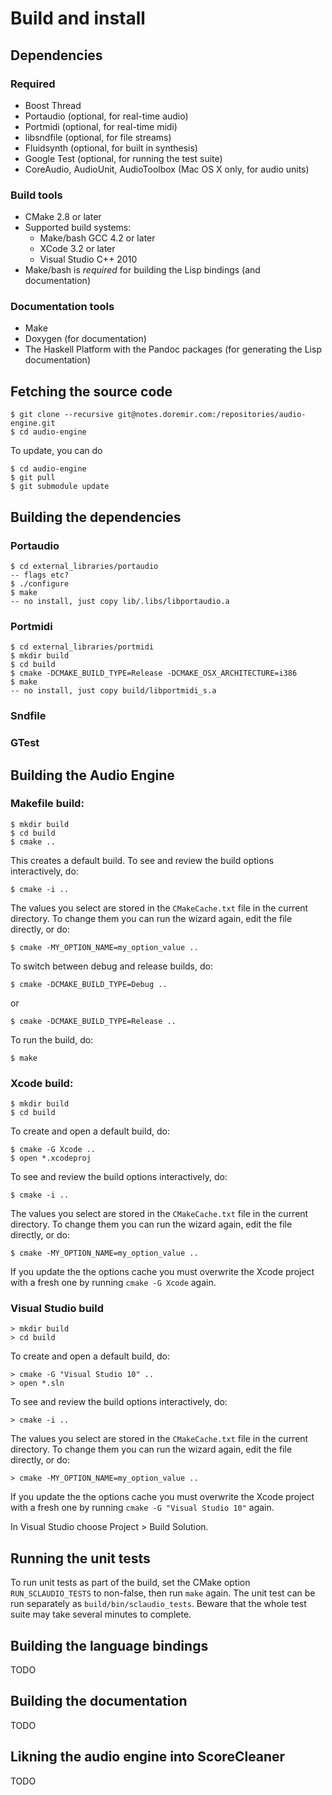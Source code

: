 
Build and install
=========================


Dependencies
------------

### Required

  * Boost Thread
  * Portaudio (optional, for real-time audio)
  * Portmidi (optional, for real-time midi)
  * libsndfile (optional, for file streams)
  * Fluidsynth (optional, for built in synthesis)
  * Google Test (optional, for running the test suite)
  * CoreAudio, AudioUnit, AudioToolbox (Mac OS X only, for audio units)

### Build tools

  * CMake 2.8 or later
  * Supported build systems:
    * Make/bash GCC 4.2 or later
    * XCode 3.2 or later
    * Visual Studio C++ 2010 
  * Make/bash is *required* for building the Lisp bindings (and documentation)
  
### Documentation tools

  * Make
  * Doxygen (for documentation)
  * The Haskell Platform with the Pandoc packages (for generating the Lisp documentation)

Fetching the source code
----------

    $ git clone --recursive git@notes.doremir.com:/repositories/audio-engine.git
    $ cd audio-engine

To update, you can do

    $ cd audio-engine
    $ git pull
    $ git submodule update


Building the dependencies
----------

### Portaudio

    $ cd external_libraries/portaudio
    -- flags etc?
    $ ./configure
    $ make
    -- no install, just copy lib/.libs/libportaudio.a

### Portmidi

    $ cd external_libraries/portmidi
    $ mkdir build
    $ cd build
    $ cmake -DCMAKE_BUILD_TYPE=Release -DCMAKE_OSX_ARCHITECTURE=i386
    $ make
    -- no install, just copy build/libportmidi_s.a

### Sndfile
### GTest    


Building the Audio Engine
----------

### Makefile build:
    
    $ mkdir build
    $ cd build
    $ cmake ..

This creates a default build. To see and review the build options interactively, do:

    $ cmake -i ..

The values you select are stored in the `CMakeCache.txt` file in the current directory. To change them you can run the wizard again, edit the file directly, or do:

    $ cmake -MY_OPTION_NAME=my_option_value ..

To switch between debug and release builds, do:

    $ cmake -DCMAKE_BUILD_TYPE=Debug ..

or 

    $ cmake -DCMAKE_BUILD_TYPE=Release ..

To run the build, do:

    $ make
    
### Xcode build:

    $ mkdir build
    $ cd build

To create and open a default build, do:

    $ cmake -G Xcode ..
    $ open *.xcodeproj

To see and review the build options interactively, do:

    $ cmake -i ..

The values you select are stored in the `CMakeCache.txt` file in the current directory. To change them you can run the wizard again, edit the file directly, or do:

    $ cmake -MY_OPTION_NAME=my_option_value ..

If you update the the options cache you must overwrite the Xcode project with a fresh one by running `cmake -G Xcode` again.
                                         

### Visual Studio build

    > mkdir build
    > cd build

To create and open a default build, do:

    > cmake -G "Visual Studio 10" ..
    > open *.sln

To see and review the build options interactively, do:

    > cmake -i ..

The values you select are stored in the `CMakeCache.txt` file in the current directory. To change them you can run the wizard again, edit the file directly, or do:

    > cmake -MY_OPTION_NAME=my_option_value ..

If you update the the options cache you must overwrite the Xcode project with a fresh one by running `cmake -G "Visual Studio 10"` again.

In Visual Studio choose Project > Build Solution.


Running the unit tests
----------

To run unit tests as part of the build, set the CMake option `RUN_SCLAUDIO_TESTS` to non-false, then run `make` again. The unit test can be run separately as `build/bin/sclaudio_tests`. Beware that the whole test suite may take several minutes to complete.


Building the language bindings
----------

TODO


Building the documentation
----------

TODO


Likning the audio engine into ScoreCleaner
----------

TODO



